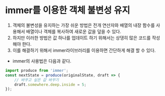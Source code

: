 # immer를 이용한 객체 불변성 유지

1. 객체의 불변성을 유지하는 가장 쉬운 방법은 전개 연산자와 배열의 내장 함수를 사용해서 배열이나 객체를 복사하여 새로운 값을 덮을 수 있다.
2. 하지만 이러한 방법은 값 하나를 업데이트 하기 위해서는 상댕히 많은 코드를 작성해야 한다.
3. 이를 해결하기 위해서 immer라이브러리를 이용하면 간단하게 해결 할 수 있다.

-   immer의 사용법은 다음과 같다.

```javascript
import produce from 'immer';
const nextState = produce(originalState, draft => {
	// 바꾸고 싶은 값 바꾸기
	draft.somewhere.deep.inside = 5;
});
```
